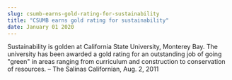 ```yaml
---
slug: csumb-earns-gold-rating-for-sustainability
title: "CSUMB earns gold rating for sustainability"
date: January 01 2020
---
```


<p>Sustainability is golden at California State University, Monterey Bay. The university has been awarded a gold rating for an outstanding job of going "green" in areas ranging from curriculum and construction to conservation of resources. – The Salinas Californian, Aug. 2, 2011
</p>
